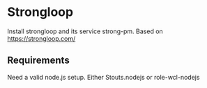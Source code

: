 Strongloop
==========

Install strongloop and its service strong-pm.
Based on https://strongloop.com/

Requirements
------------

Need a valid node.js setup. Either Stouts.nodejs or role-wcl-nodejs